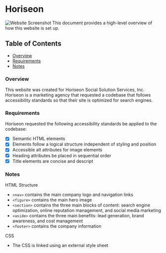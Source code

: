 # Horiseon
![Website Screenshot](readme-assets/1.png)
This document provides a high-level overview of how this website is set up.
## Table of Contents
- [Overview](#Overview)
- [Requirements](#Requirements)
- [Notes](#Notes)

### Overview
This website was created for Horiseon Social Solution Services, Inc. Horiseon is a marketing agency that requested a codebase that follows accessibility standards so that their site is optimized for search engines.

### Requirements
Horiseon requested the following accessibility standards be applied to the codebase:
- [x] Semantic HTML elements
- [x] Elements follow a logical structure independent of styling and position
- [x] Accessible alt attributes for image elements
- [x] Heading attributes be placed in sequential order
- [x] Title elements are concise and descript

### Notes
HTML Structure
- `<nav>` contains the main company logo and navigation links
- `<figure>` contains the main hero image
- `<section>` contains the three main blocks of content: search engine optimization, online reputation management, and social media marketing
- `<aside>` contains the three main benefits: lead generation, brand awareness, and cost management
- `<footer>` contains the company information

CSS
- The CSS is linked using an external style sheet
